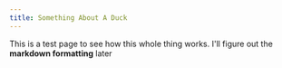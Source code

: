 ```yaml
---
title: Something About A Duck
---
```

This is a test page to see how this whole thing works.  I'll figure out the **markdown formatting** later

